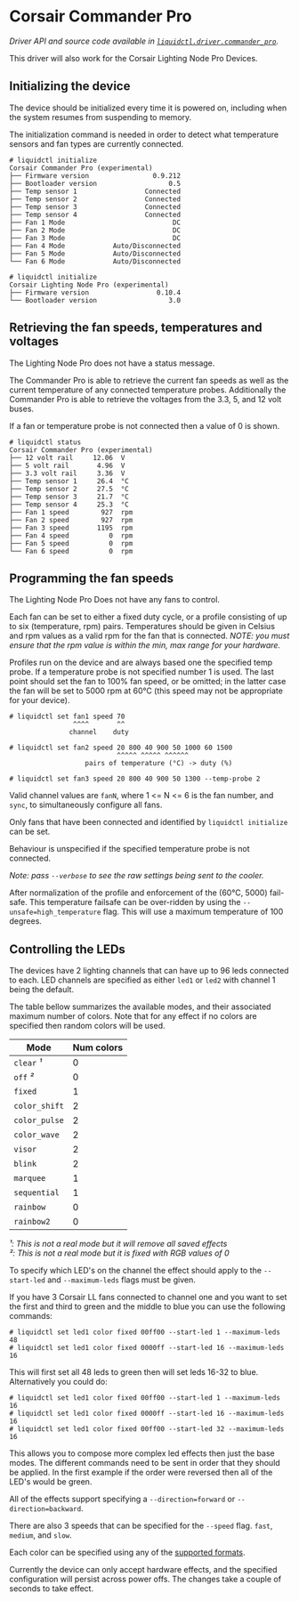 # Corsair Commander Pro
_Driver API and source code available in [`liquidctl.driver.commander_pro`](../liquidctl/driver/commander_pro.py)._

This driver will also work for the Corsair Lighting Node Pro Devices.

## Initializing the device

The device should be initialized every time it is powered on, including when
the system resumes from suspending to memory.

The initialization command is needed in order to detect what temperature sensors
and fan types are currently connected.

```
# liquidctl initialize
Corsair Commander Pro (experimental)
├── Firmware version                0.9.212  
├── Bootloader version                  0.5  
├── Temp sensor 1                 Connected  
├── Temp sensor 2                 Connected  
├── Temp sensor 3                 Connected  
├── Temp sensor 4                 Connected  
├── Fan 1 Mode                           DC  
├── Fan 2 Mode                           DC  
├── Fan 3 Mode                           DC  
├── Fan 4 Mode            Auto/Disconnected  
├── Fan 5 Mode            Auto/Disconnected  
└── Fan 6 Mode            Auto/Disconnected  
```

```
# liquidctl initialize
Corsair Lighting Node Pro (experimental)
├── Firmware version                 0.10.4  
└── Bootloader version                  3.0  
```

## Retrieving the fan speeds, temperatures and voltages

The Lighting Node Pro does not have a status message.


The Commander Pro is able to retrieve the current fan speeds as well as
the current temperature of any connected temperature probes. Additionally
the Commander Pro is able to retrieve the voltages from the 3.3, 5, and 12
volt buses.

If a fan or temperature probe is not connected then a value of 0 is shown.

```
# liquidctl status
Corsair Commander Pro (experimental)
├── 12 volt rail     12.06  V
├── 5 volt rail       4.96  V
├── 3.3 volt rail     3.36  V
├── Temp sensor 1     26.4  °C
├── Temp sensor 2     27.5  °C
├── Temp sensor 3     21.7  °C
├── Temp sensor 4     25.3  °C
├── Fan 1 speed        927  rpm
├── Fan 2 speed        927  rpm
├── Fan 3 speed       1195  rpm
├── Fan 4 speed          0  rpm
├── Fan 5 speed          0  rpm
└── Fan 6 speed          0  rpm
```



## Programming the fan speeds

The Lighting Node Pro Does not have any fans to control.


Each fan can be set to either a fixed duty cycle, or a profile consisting of up
to six (temperature, rpm) pairs.  Temperatures should be given in Celsius
and rpm values as a valid rpm for the fan that is connected.
*NOTE: you must ensure that the rpm value is within the min, max range for your hardware.*

Profiles run on the device and are always based one the specified temp probe. If a
temperature probe is not specified number 1 is used. The last point should
set the fan to 100% fan speed, or be omitted; in the latter case the fan will
be set to 5000 rpm at 60°C (this speed may not be appropriate for your device).

```
# liquidctl set fan1 speed 70
                ^^^^       ^^
               channel    duty

# liquidctl set fan2 speed 20 800 40 900 50 1000 60 1500
                           ^^^^^ ^^^^^ ^^^^^^
                   pairs of temperature (°C) -> duty (%)

# liquidctl set fan3 speed 20 800 40 900 50 1300 --temp-probe 2
```

Valid channel values are `fanN`, where 1 <= N <= 6 is the fan number, and
`sync`, to simultaneously configure all fans.

Only fans that have been connected and identified by `liquidctl initialize` can be set.

Behaviour is unspecified if the specified temperature probe is not connected.

_Note: pass `--verbose` to see the raw settings being sent to the cooler._

After normalization of the profile and enforcement of the (60°C, 5000) fail-safe.
This temperature failsafe can be over-ridden by using the `--unsafe=high_temperature` flag.
This will use a maximum temperature of 100 degrees.

## Controlling the LEDs


The devices have 2 lighting channels that can have up to 96 leds connected to each.
LED channels are specified as either `led1` or `led2` with channel 1 being the default.

The table bellow summarizes the available modes, and their associated
maximum number of colors. Note that for any effect if no colors are specified then
random colors will be used.

| Mode          | Num colors |
| ------------- | ---------- |
| `clear` _¹_   |          0 |
| `off` _²_     |          0 |
| `fixed`       |          1 |
| `color_shift` |          2 |
| `color_pulse` |          2 |
| `color_wave`  |          2 |
| `visor`       |          2 |
| `blink`       |          2 |
| `marquee`     |          1 |
| `sequential`  |          1 |
| `rainbow`     |          0 |
| `rainbow2`    |          0 |


_¹: This is not a real mode but it will remove all saved effects_  
_²: This is not a real mode but it is fixed with RGB values of 0_


To specify which LED's on the channel the effect should apply to the
`--start-led` and `--maximum-leds` flags must be given.

If you have 3 Corsair LL fans connected to channel one and you want to set
the first and third to green and the middle to blue you can use the following
commands:

```
# liquidctl set led1 color fixed 00ff00 --start-led 1 --maximum-leds 48
# liquidctl set led1 color fixed 0000ff --start-led 16 --maximum-leds 16
```

This will first set all 48 leds to green then will set leds 16-32 to blue.
Alternatively you could do:

```
# liquidctl set led1 color fixed 00ff00 --start-led 1 --maximum-leds 16
# liquidctl set led1 color fixed 0000ff --start-led 16 --maximum-leds 16
# liquidctl set led1 color fixed 00ff00 --start-led 32 --maximum-leds 16
```


This allows you to compose more complex led effects then just the base modes.
The different commands need to be sent in order that they should be applied.
In the first example if the order were reversed then all of the LED's would
be green.

All of the effects support specifying a `--direction=forward` or `--direction=backward`.  

There are also 3 speeds that can be specified for the `--speed` flag.
`fast`, `medium`, and `slow`.


Each color can be specified using any of the [supported formats](../README.md#supported-color-specification-formats).

Currently the device can only accept hardware effects, and the specified
configuration will persist across power offs. The changes take a couple of
seconds to take effect.
